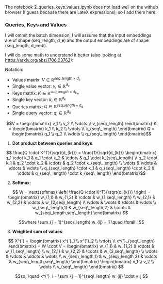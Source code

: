 The notebook 2_queries_keys_values.ipynb does not load well on the withub browser (I guess because there are LateX expressions), so I add them here: 

### Queries, Keys and Values

I will ommit the batch dimension, I will assume that the input embeddings are of shape (seq_length, d_e) and the output embeddings are of shape (seq_length, d_emb).

I will do some math to understand it better (also looking at https://arxiv.org/abs/1706.03762):

Notation:

* Values matrix: $V \in \mathbb{R}^{seq\_length \times d_{e}}$
* Single value vector: $v_i \in \mathbb{R}^{d_{e}}$
* Keys matrix: $K \in \mathbb{R}^{seq\_length \times d_{k}}$+
* Single key vector: $k_i \in \mathbb{R}^{d_{k}}$
* Queries matrix: $Q \in \mathbb{R}^{seq\_length \times d_{q}}$
* Single query vector: $q_i \in \mathbb{R}^{d_{q}}$


$$V = \begin{bmatrix} v_1 \\ v_2 \\ \vdots \\ v_{seq\_length} \end{bmatrix} K = \begin{bmatrix} k_1 \\ k_2 \\ \vdots \\ k_{seq\_length} \end{bmatrix} Q = \begin{bmatrix} q_1 \\ q_2 \\ \vdots \\ q_{seq\_length} \end{bmatrix}$$

1. **Dot product between queries and keys**:

$$ \frac{Q \cdot K^T}{\sqrt{d_{k}}} = \frac{1}{\sqrt{d_{k}}} \begin{bmatrix} q_1 \cdot k_1 & q_1 \cdot k_2 & \cdots & q_1 \cdot k_{seq\_length} \\ q_2 \cdot k_1 & q_2 \cdot k_2 & \cdots & q_2 \cdot k_{seq\_length} \\ \vdots & \vdots & \ddots & \vdots \\ q_{seq\_length} \cdot k_1 & q_{seq\_length} \cdot k_2 & \cdots & q_{seq\_length} \cdot k_{seq\_length} \end{bmatrix}$$

2. **Softmax**:

$$ W = \text{softmax} \left( \frac{Q \cdot K^T}{\sqrt{d_{k}}} \right) = \begin{bmatrix} w_{1,1} & w_{1,2} & \cdots & w_{1,seq\_length} \\ w_{2,1} & w_{2,2} & \cdots & w_{2,seq\_length} \\ \vdots & \vdots & \ddots & \vdots \\ w_{seq\_length,1} & w_{seq\_length,2} & \cdots & w_{seq\_length,seq\_length} \end{bmatrix} $$

$$where \sum_{j = 1}^{seq\_length} w_{ij} = 1 \quad \forall i  $$

3. **Weighted sum of values**:

$$ X^{'} =  \begin{bmatrix} x^{'}_1 \\ x^{'}_2 \\ \vdots \\ x^{'}_{seq\_length} \end{bmatrix} = W \cdot V = \begin{bmatrix} w_{1,1} & w_{1,2} & \cdots & w_{1,seq\_length} \\ w_{2,1} & w_{2,2} & \cdots & w_{2,seq\_length} \\ \vdots & \vdots & \ddots & \vdots \\ w_{seq\_length,1} & w_{seq\_length,2} & \cdots & w_{seq\_length,seq\_length} \end{bmatrix} \begin{bmatrix} v_1 \\ v_2 \\ \vdots \\ v_{seq\_length} \end{bmatrix} $$

$$so, \quad x^{'}_i = \sum_{j = 1}^{seq\_length} w_{ij} \cdot v_j $$
